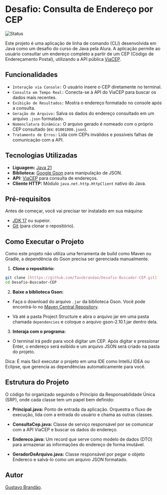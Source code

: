 # Desafio: Consulta de Endereço por CEP

![Status](https://img.shields.io/badge/status-conclu%C3%ADdo-brightgreen)

Este projeto é uma aplicação de linha de comando (CLI) desenvolvida em Java como um desafio do curso de Java pela Alura. A aplicação permite ao usuário consultar um endereço completo a partir de um CEP (Código de Endereçamento Postal), utilizando a API pública [ViaCEP](https://viacep.com.br/).

## Funcionalidades

- `Interação via Console:` O usuário insere o CEP diretamente no terminal.
- `Consulta em Tempo Real:` Conecta-se à API do ViaCEP para buscar os dados mais recentes.
- `Exibição de Resultados:` Mostra o endereço formatado no console após a consulta.
- `Geração de Arquivo:` Salva os dados do endereço consultado em um arquivo `.json` formatado.
- `Nomenclatura Dinâmica:` O arquivo gerado é nomeado com o próprio CEP consultado (ex: `01001000.json`).
- `Tratamento de Erros:` Lida com CEPs inválidos e possíveis falhas de comunicação com a API.

## Tecnologias Utilizadas

- **Liguagem:** [Java 21](https://www.oracle.com/java/technologies/downloads/#java21)
- **Biblioteca:** [Google Gson](https://github.com/google/gson?tab=readme-ov-file) para manipulação de JSON.
- **API:** [ViaCEP](https://viacep.com.br/) para consulta de endereços.
- **Cliente HTTP:** Módulo `java.net.http.HttpClient` nativo do Java.

## Pré-requisitos

Antes de começar, você vai precisar ter instalado em sua máquina:

- [JDK 17](https://www.oracle.com/java/technologies/javase/jdk17-archive-downloads.html) ou supeior.
- [Git](https://git-scm.com/) (para clonar o repositório).

## Como Executar o Projeto

Como este projeto não utiliza uma ferramenta de build como Maven ou Gradle, a dependência do Gson precisa ser gerenciada manualmente.

1. **Clone o repositório:**

```bash
git clone [htttps://github.com/Tavobrandao/Desafio-Buscador-CEP.git]
cd Desafio-Buscador-CEP
```

2. **Baixe a biblioteca Gson:**

- Faça o download do arquivo `.jar` da biblioteca Gson. Você pode encontrá-lo no [Maven Central Repository](https://mvnrepository.com/artifact/com.google.code.gson/gson).

- Vá até a pasta Project Structure e abra o arquivo jar em uma pasta chamada `dependencies` e coloque o arquivo gson-2.10.1.jar dentro dela.

3. **Interaja com o programa:**

- O terminal irá pedir para você digitar um CEP. Após digitar e pressionar Enter, o endereço será exibido e um arquivo JSON será criado na pasta do projeto.

Dica: É mais fácil executar o projeto em uma IDE como IntelliJ IDEA ou Eclipse, que gerencia as dependências automaticamente para você.

## Estrutura do Projeto

O código foi organizado seguindo o Princípio da Responsabilidade Única (SRP), onde cada classe tem um papel bem definido:

- **Principal.java:** Ponto de entrada da aplicação. Orquestra o fluxo de execução, lida com a entrada do usuário e chama as outras classes.

- **ConsultaCep.java:** Classe de serviço responsável por se comunicar com a API ViaCEP e buscar os dados do endereço.

- **Endereco.java:** Um record que serve como modelo de dados (DTO) para armazenar as informações do endereço de forma imutável.

- **GeradorDeArquivo.java:** Classe responsável por pegar o objeto Endereco e salvá-lo como um arquivo JSON formatado.

## Autor
[Gustavo Brandão](https://www.linkedin.com/in/gustavobrandaobr/).